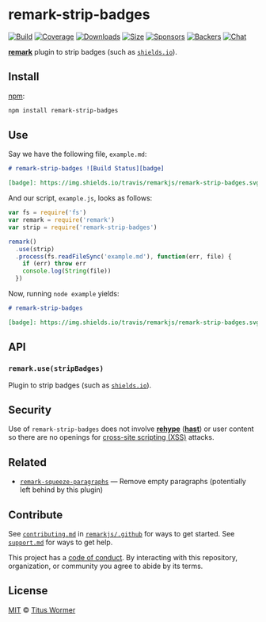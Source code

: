 # remark-strip-badges

[![Build][build-badge]][build]
[![Coverage][coverage-badge]][coverage]
[![Downloads][downloads-badge]][downloads]
[![Size][size-badge]][size]
[![Sponsors][sponsors-badge]][collective]
[![Backers][backers-badge]][collective]
[![Chat][chat-badge]][chat]

[**remark**][remark] plugin to strip badges (such as [`shields.io`][shields]).

## Install

[npm][]:

```sh
npm install remark-strip-badges
```

## Use

Say we have the following file, `example.md`:

```markdown
# remark-strip-badges ![Build Status][badge]

[badge]: https://img.shields.io/travis/remarkjs/remark-strip-badges.svg
```

And our script, `example.js`, looks as follows:

```js
var fs = require('fs')
var remark = require('remark')
var strip = require('remark-strip-badges')

remark()
  .use(strip)
  .process(fs.readFileSync('example.md'), function(err, file) {
    if (err) throw err
    console.log(String(file))
  })
```

Now, running `node example` yields:

```markdown
# remark-strip-badges

[badge]: https://img.shields.io/travis/remarkjs/remark-strip-badges.svg
```

## API

### `remark.use(stripBadges)`

Plugin to strip badges (such as [`shields.io`][shields]).

## Security

Use of `remark-strip-badges` does not involve [**rehype**][rehype]
([**hast**][hast]) or user content so there are no openings for
[cross-site scripting (XSS)][xss] attacks.

## Related

*   [`remark-squeeze-paragraphs`](https://github.com/eush77/remark-squeeze-paragraphs)
    — Remove empty paragraphs (potentially left behind by this plugin)

## Contribute

See [`contributing.md`][contributing] in [`remarkjs/.github`][health] for ways
to get started.
See [`support.md`][support] for ways to get help.

This project has a [code of conduct][coc].
By interacting with this repository, organization, or community you agree to
abide by its terms.

## License

[MIT][license] © [Titus Wormer][author]

<!-- Definitions -->

[build-badge]: https://img.shields.io/travis/remarkjs/remark-strip-badges/master.svg

[build]: https://travis-ci.org/remarkjs/remark-strip-badges

[coverage-badge]: https://img.shields.io/codecov/c/github/remarkjs/remark-strip-badges.svg

[coverage]: https://codecov.io/github/remarkjs/remark-strip-badges

[downloads-badge]: https://img.shields.io/npm/dm/remark-strip-badges.svg

[downloads]: https://www.npmjs.com/package/remark-strip-badges

[size-badge]: https://img.shields.io/bundlephobia/minzip/remark-strip-badges.svg

[size]: https://bundlephobia.com/result?p=remark-strip-badges

[sponsors-badge]: https://opencollective.com/unified/sponsors/badge.svg

[backers-badge]: https://opencollective.com/unified/backers/badge.svg

[collective]: https://opencollective.com/unified

[chat-badge]: https://img.shields.io/badge/chat-spectrum-7b16ff.svg

[chat]: https://spectrum.chat/unified/remark

[npm]: https://docs.npmjs.com/cli/install

[health]: https://github.com/remarkjs/.github

[contributing]: https://github.com/remarkjs/.github/blob/master/contributing.md

[support]: https://github.com/remarkjs/.github/blob/master/support.md

[coc]: https://github.com/remarkjs/.github/blob/master/code-of-conduct.md

[license]: license

[author]: https://wooorm.com

[remark]: https://github.com/remarkjs/remark

[shields]: https://shields.io

[xss]: https://en.wikipedia.org/wiki/Cross-site_scripting

[rehype]: https://github.com/rehypejs/rehype

[hast]: https://github.com/syntax-tree/hast
